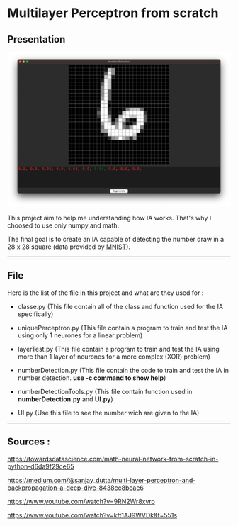 # Multilayer Perceptron from scratch

## Presentation

![demo](./demo.png)

This project aim to help me understanding how IA works. That's why I choosed to use only numpy and math.

The final goal is to create an IA capable of detecting the number draw in a 28 x 28 square (data provided by [MNIST](https://en.wikipedia.org/wiki/MNIST_database)).

---
## File

Here is the list of the file in this project and what are they used for :

- classe.py (This file contain all of the class and function used for the IA specifically)

- uniquePerceptron.py (This file contain a program to train and test the IA using only 1 neurones for a linear problem)

- layerTest.py (This file contain a program to train and test the IA using more than 1 layer of neurones for a more complex (XOR) problem)

- numberDetection.py (This file contain the code to train and test the IA in number detection. **use -c command to show help**)

- numberDetectionTools.py (This file contain function used in **numberDetection.py** and **UI.py**)

- UI.py (Use this file to see the number wich are given to the IA)

---
## Sources :

https://towardsdatascience.com/math-neural-network-from-scratch-in-python-d6da9f29ce65

https://medium.com/@sanjay_dutta/multi-layer-perceptron-and-backpropagation-a-deep-dive-8438cc8bcae6

https://www.youtube.com/watch?v=9RN2Wr8xvro

https://www.youtube.com/watch?v=kft1AJ9WVDk&t=551s